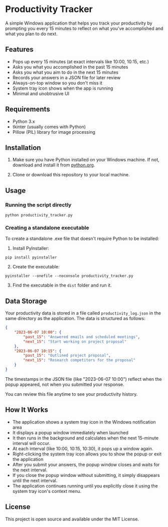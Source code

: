 # Productivity Tracker

A simple Windows application that helps you track your productivity by prompting you every 15 minutes to reflect on what you've accomplished and what you plan to do next.

## Features

- Pops up every 15 minutes (at exact intervals like 10:00, 10:15, etc.)
- Asks you what you accomplished in the past 15 minutes
- Asks you what you aim to do in the next 15 minutes
- Records your answers in a JSON file for later review
- Always-on-top window so you don't miss it
- System tray icon shows when the app is running
- Minimal and unobtrusive UI

## Requirements

- Python 3.x
- tkinter (usually comes with Python)
- Pillow (PIL) library for image processing

## Installation

1. Make sure you have Python installed on your Windows machine. If not, download and install it from [python.org](https://python.org).

2. Clone or download this repository to your local machine.

## Usage

### Running the script directly

```
python productivity_tracker.py
```

### Creating a standalone executable

To create a standalone .exe file that doesn't require Python to be installed:

1. Install PyInstaller:
```
pip install pyinstaller
```

2. Create the executable:
```
pyinstaller --onefile --noconsole productivity_tracker.py
```

3. Find the executable in the `dist` folder and run it.

## Data Storage

Your productivity data is stored in a file called `productivity_log.json` in the same directory as the application. The data is structured as follows:

```json
{
    "2023-06-07 10:00": {
        "past_15": "Answered emails and scheduled meetings",
        "next_15": "Start working on project proposal"
    },
    "2023-06-07 10:15": {
        "past_15": "Outlined project proposal",
        "next_15": "Research competitors for the proposal"
    }
}
```

The timestamps in the JSON file (like "2023-06-07 10:00") reflect when the popup appeared, not when you submitted your response.

You can review this file anytime to see your productivity history.

## How It Works

- The application shows a system tray icon in the Windows notification area
- It displays a popup window immediately when launched
- It then runs in the background and calculates when the next 15-minute interval will occur.
- At each interval (like 10:00, 10:15, 10:30), it pops up a window again.
- Right-clicking the system tray icon allows you to show the popup or exit the application
- After you submit your answers, the popup window closes and waits for the next interval.
- If you close the popup window without submitting, it simply disappears until the next interval.
- The application continues running until you explicitly close it using the system tray icon's context menu.

## License

This project is open source and available under the MIT License. 